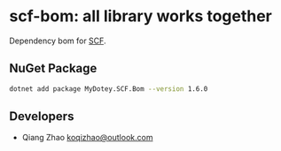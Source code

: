 # scf-bom: all library works together

Dependency bom for [SCF](https://github.com/mydotey/scf).

## NuGet Package

```sh
dotnet add package MyDotey.SCF.Bom --version 1.6.0
```

## Developers

- Qiang Zhao <koqizhao@outlook.com>
